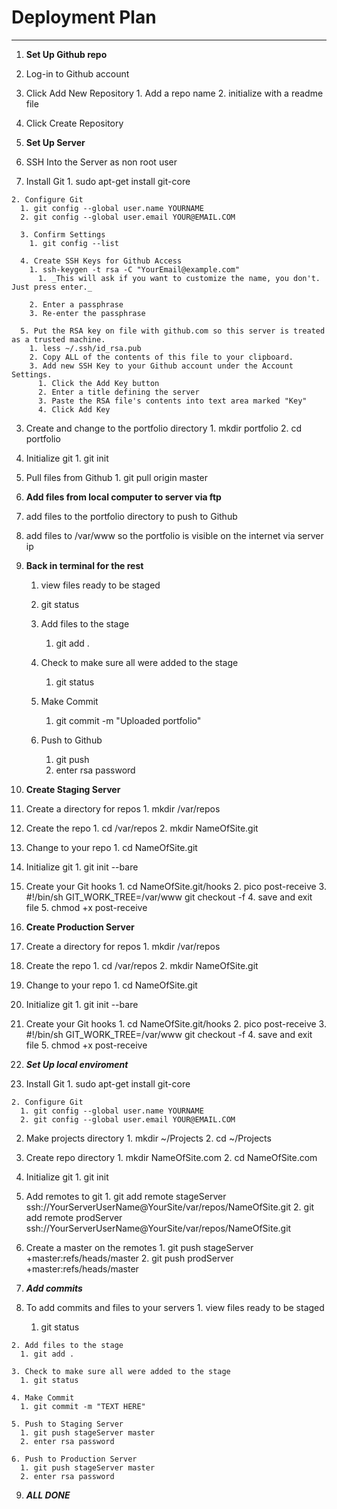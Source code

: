 # Deployment Plan
-----
1. **Set Up Github repo**
  1. Log-in to Github account
  
  2. Click Add New Repository
    1. Add a repo name
    2. initialize with a readme file
    
  3. Click Create Repository
	
2. **Set Up Server**
  1. SSH Into the Server as non root user
    
  2. Install Git
    1. sudo apt-get install git-core
      
	2. Configure Git
      1. git config --global user.name YOURNAME
	  2. git config --global user.email YOUR@EMAIL.COM
	  	
	  3. Confirm Settings
      	1. git config --list
      	
	  4. Create SSH Keys for Github Access
      	1. ssh-keygen -t rsa -C "YourEmail@example.com"
          1. _This will ask if you want to customize the name, you don't. Just press enter._
          
		2. Enter a passphrase
		3. Re-enter the passphrase
		
	  5. Put the RSA key on file with github.com so this server is treated as a trusted machine.
      	1. less ~/.ssh/id_rsa.pub
	  	2. Copy ALL of the contents of this file to your clipboard.
	  	3. Add new SSH Key to your Github account under the Account Settings.
          1. Click the Add Key button
		  2. Enter a title defining the server
		  3. Paste the RSA file's contents into text area marked "Key"
		  4. Click Add Key
		  
  3. Create and change to the portfolio directory
  	1. mkdir portfolio
  	2. cd portfolio
  
  4. Initialize git
  	1. git init
  
  5. Pull files from Github
  	1. git pull origin master
  	
3. **Add files from local computer to server via ftp**
  1. add files to the portfolio directory to push to Github
  2. add files to /var/www so the portfolio is visible on the internet via server ip

4. **Back in terminal for the rest**
	1. view files ready to be staged
	  1. git status
	  
	2. Add files to the stage
		1. git add .
	
	3. Check to make sure all were added to the stage
		1. git status
	
	4. Make Commit
		1. git commit -m "Uploaded portfolio"
		
	5. Push to Github
		1. git push
		3. enter rsa password
		
5. **Create Staging Server**
  1. Create a directory for repos
    1. mkdir /var/repos
    
  2. Create the repo
    1. cd /var/repos
    2. mkdir NameOfSite.git
    
  3. Change to your repo
    1. cd NameOfSite.git
    
  5. Initialize git
  	1. git init --bare
    
  6. Create your Git hooks
    1. cd NameOfSite.git/hooks
    2. pico post-receive
    3. #!/bin/sh GIT_WORK_TREE=/var/www git checkout -f
    4. save and exit file
    5. chmod +x post-receive
    
6. **Create Production Server**
  1. Create a directory for repos
    1. mkdir /var/repos
    
  2. Create the repo
    1. cd /var/repos
    2. mkdir NameOfSite.git
    
  3. Change to your repo
    1. cd NameOfSite.git
    
  5. Initialize git
  	1. git init --bare
    
  6. Create your Git hooks
    1. cd NameOfSite.git/hooks
    2. pico post-receive
    3. #!/bin/sh GIT_WORK_TREE=/var/www git checkout -f
    4. save and exit file
    5. chmod +x post-receive
    
7. ***Set Up local enviroment***
  1. Install Git
    1. sudo apt-get install git-core
      
	2. Configure Git
      1. git config --global user.name YOURNAME
	  2. git config --global user.email YOUR@EMAIL.COM
	  
  2. Make projects directory
    1. mkdir ~/Projects
    2. cd ~/Projects
   
  3. Create repo directory
  	1. mkdir NameOfSite.com
  	2. cd NameOfSite.com
  
  4. Initialize git
    1. git init
    
  5. Add remotes to git
  	1. git add remote stageServer ssh://YourServerUserName@YourSite/var/repos/NameOfSite.git
  	2. git add remote prodServer ssh://YourServerUserName@YourSite/var/repos/NameOfSite.git 
  	
  6. Create a master on the remotes
  	1. git push stageServer +master:refs/heads/master
  	2. git push prodServer +master:refs/heads/master
  	
8. ***Add commits***
  1. To add commits and files to your servers
  	1. view files ready to be staged
	  1. git status
	  
	2. Add files to the stage
	  1. git add .
	
	3. Check to make sure all were added to the stage
	  1. git status
	
	4. Make Commit
      1. git commit -m "TEXT HERE"
		
	5. Push to Staging Server
	  1. git push stageServer master
	  2. enter rsa password
		
	6. Push to Production Server
	  1. git push stageServer master
	  2. enter rsa password
 
9. ***ALL DONE***
    
  